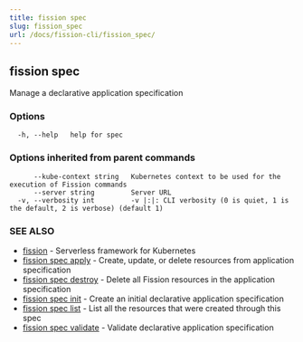 ```yaml
---
title: fission spec
slug: fission_spec
url: /docs/fission-cli/fission_spec/
---
```

## fission spec

Manage a declarative application specification

### Options

```
  -h, --help   help for spec
```

### Options inherited from parent commands

```
      --kube-context string   Kubernetes context to be used for the execution of Fission commands
      --server string         Server URL
  -v, --verbosity int         -v |:|: CLI verbosity (0 is quiet, 1 is the default, 2 is verbose) (default 1)
```

### SEE ALSO

* [fission](/docs/fission-cli/fission/)	 - Serverless framework for Kubernetes
* [fission spec apply](/docs/fission-cli/fission_spec_apply/)	 - Create, update, or delete resources from application specification
* [fission spec destroy](/docs/fission-cli/fission_spec_destroy/)	 - Delete all Fission resources in the application specification
* [fission spec init](/docs/fission-cli/fission_spec_init/)	 - Create an initial declarative application specification
* [fission spec list](/docs/fission-cli/fission_spec_list/)	 - List all the resources that were created through this spec
* [fission spec validate](/docs/fission-cli/fission_spec_validate/)	 - Validate declarative application specification

